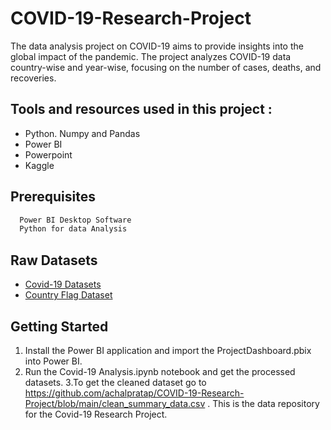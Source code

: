# COVID-19-Research-Project

The data analysis project on COVID-19 aims to provide insights into the global impact of the pandemic. The project analyzes COVID-19 data country-wise and year-wise, focusing on the number of cases, deaths, and recoveries.

## Tools and resources used in this project :

  
- Python. Numpy and Pandas
- Power BI 
- Powerpoint
- Kaggle 

## Prerequisites


```bash
  Power BI Desktop Software
  Python for data Analysis
```

## Raw Datasets

 - [Covid-19 Datasets](https://www.kaggle.com/datasets/josephassaker/covid19-global-dataset)
 - [Country Flag Dataset](https://data.world/pbi/country-flag-database-from-wikipedia)


## Getting Started

1. Install the Power BI application and import the ProjectDashboard.pbix into Power BI.
2. Run the Covid-19 Analysis.ipynb notebook and get the processed datasets. 
3.To get the cleaned dataset go to https://github.com/achalpratap/COVID-19-Research-Project/blob/main/clean_summary_data.csv . This is the data repository for the Covid-19 Research Project.
